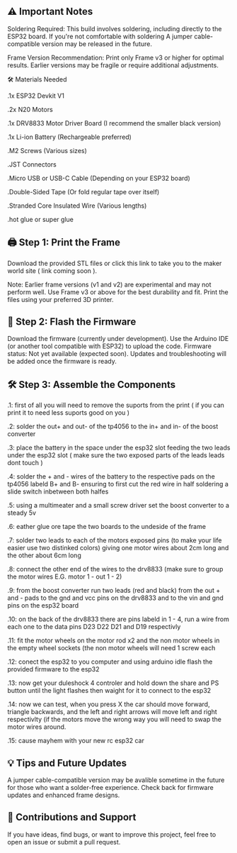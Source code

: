 ⚠️ Important Notes
-
Soldering Required: This build involves soldering, including directly to the ESP32 board. If you're not comfortable with soldering A jumper cable-compatible version may be released in the future.

Frame Version Recommendation: Print only Frame v3 or higher for optimal results. Earlier versions may be fragile or require additional adjustments.

🛠️ Materials Needed

.1x ESP32 Devkit V1

.2x N20 Motors

.1x DRV8833 Motor Driver Board (I recommend the smaller black version)

.1x Li-ion Battery (Rechargeable preferred)

.M2 Screws (Various sizes)

.JST Connectors

.Micro USB or USB-C Cable (Depending on your ESP32 board)

.Double-Sided Tape (Or fold regular tape over itself)

.Stranded Core Insulated Wire (Various lengths)

.hot glue or super glue


🖨️ Step 1: Print the Frame
-
Download the provided STL files or click this link to take you to the maker world site    ( link coming soon ).

Note: Earlier frame versions (v1 and v2) are experimental and may not perform well.
Use Frame v3 or above for the best durability and fit.
Print the files using your preferred 3D printer.

🔌 Step 2: Flash the Firmware
-
Download the firmware (currently under development).
Use the Arduino IDE (or another tool compatible with ESP32) to upload the code.
Firmware status: Not yet available (expected soon).
Updates and troubleshooting will be added once the firmware is ready.

🛠️ Step 3: Assemble the Components
-
.1: first of all you will need to remove the suports from the print ( if you can print it to need less suports good on you )

.2: solder the out+ and out- of the tp4056 to the in+ and in- of the boost converter 

.3: place the battery in the space under the esp32 slot feeding the two leads under the esp32 slot ( make sure the two exposed parts of the leads leads dont touch )

.4: solder the + and - wires of the battery to the respective pads on the tp4056 labeld B+ and B- ensuring to first cut the red wire in half soldering a slide switch inbetween both halfes

.5: using a multimeater and a small screw driver set the boost converter to a steady 5v

.6: eather glue ore tape the two boards to the undeside of the frame 

.7: solder two leads to each of the motors exposed pins (to make your life easier use two distinked colors) giving one motor wires about 2cm long and the other about 6cm long

.8: connect the other end of the wires to the drv8833 (make sure to group the motor wires E.G. motor 1 - out 1 - 2)

.9: from the boost converter run two leads (red and black) from the out + and - pads to the gnd and vcc pins on the drv8833 and to the vin and gnd pins on the esp32 board

.10: on the back of the drv8833 there are pins labeld in 1 - 4, run a wire from each one to the data pins D23 D22 D21 and D19 respectivly 

.11: fit the motor wheels on the motor rod x2 and the non motor wheels in the empty wheel sockets (the non motor wheels will need 1 screw each

.12: conect the esp32 to you computer and using arduino idle flash the provided firmware to the esp32 

.13: now get your duleshock 4 controler and hold down the share and PS button until the light flashes then waight for it to connect to the esp32

.14: now we can test, when you press X the car should move forward, triangle backwards, and the left and right arrows will move left and right respectivlty
        (if the motors move the wrong way you will need to swap the motor wires around.

.15: cause mayhem with your new rc esp32 car

💡 Tips and Future Updates
-
A jumper cable-compatible version may be avalible sometime in the future for those who want a solder-free experience.
Check back for firmware updates and enhanced frame designs.

🤝 Contributions and Support
-
If you have ideas, find bugs, or want to improve this project, feel free to open an issue or submit a pull request.
